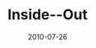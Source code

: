 ---
layout: music 
title: "Inside--Out"
series: "Kingdom Come"
date: 2010-07-26 
description: "Chuck Mingo talks about hope and the Kingdom of God."
audio: "http://s3.amazonaws.com/crossroadsaudiomessages/KingdomCome03.mp3"
audio-duration: "35:55"
---